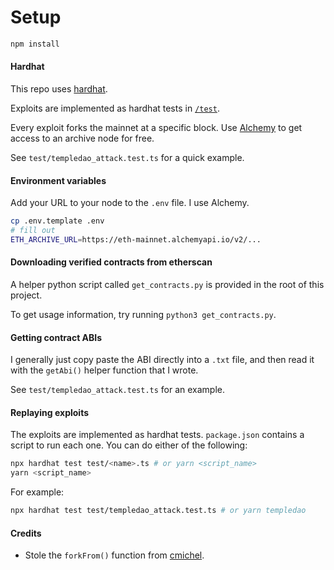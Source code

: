 # Setup

```bash
npm install
```

#### Hardhat

This repo uses [hardhat](https://hardhat.org/).

Exploits are implemented as hardhat tests in [`/test`](./test).

Every exploit forks the mainnet at a specific block. Use [Alchemy](https://alchemyapi.io/) to get access to an archive node for free.

See `test/templedao_attack.test.ts` for a quick example.

#### Environment variables

Add your URL to your node to the `.env` file. I use Alchemy.

```bash
cp .env.template .env
# fill out
ETH_ARCHIVE_URL=https://eth-mainnet.alchemyapi.io/v2/...
```

#### Downloading verified contracts from etherscan

A helper python script called `get_contracts.py` is provided in the root of this project.

To get usage information, try running `python3 get_contracts.py`.

#### Getting contract ABIs

I generally just copy paste the ABI directly into a `.txt` file, and then read it with the `getAbi()` helper function that I wrote.

See `test/templedao_attack.test.ts` for an example.

#### Replaying exploits

The exploits are implemented as hardhat tests. `package.json` contains a script to run each one. You can do either of the following:

```bash
npx hardhat test test/<name>.ts # or yarn <script_name>
yarn <script_name>
```

For example:

```bash
npx hardhat test test/templedao_attack.test.ts # or yarn templedao
```

#### Credits

- Stole the `forkFrom()` function from [cmichel](https://cmichel.io/).